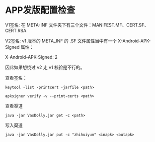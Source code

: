 # APP发版配置检查

V1签名:
在 META-INF 文件夹下有三个文件：MANIFEST.MF、CERT.SF、CERT.RSA

V2签名:
v1 版本的 META_INF 的 .SF 文件属性当中有一个 X-Android-APK-Signed 属性：

X-Android-APK-Signed: 2

因此如果想绕过 v2 走 v1 校验是不行的。



查看签名：

```
keytool -list -printcert -jarfile <path>

apksigner verify -v --print-certs <path>
```





查看渠道

```
java -jar VasDolly.jar get -c <path>
```

写入渠道

```
java -jar VasDolly.jar put -c "zhihuiyun" <inapk> <outapk>
```




